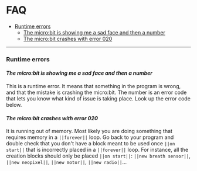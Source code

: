 # FAQ

- [Runtime errors](#runtime-errors)
  - [The micro:bit is showing me a sad face and then a number](#the-microbit-is-showing-me-a-sad-face-and-then-a-number)
  - [The micro:bit crashes with error 020](#the-microbit-crashes-with-error-020)

----

### Runtime errors

#### *The micro:bit is showing me a sad face and then a number*

This is a runtime error. It means that something in the program is wrong, and that the mistake is crashing the micro:bit. The number is an error code that lets you know what kind of issue is taking place. Look up the error code below.

#### *The micro:bit crashes with error 020*

It is running out of memory. Most likely you are doing something that requires memory in a `||forever||` loop. Go back to your program and double check that you don't have a block meant to be used once `||on start||` that is incorrectly placed in a `||forever||` loop. For instance, all the creation blocks should only be placed `||on start||`: `||new breath sensor||`, `||new neopixel||`, `||new motor||`, `||new radio||`...
